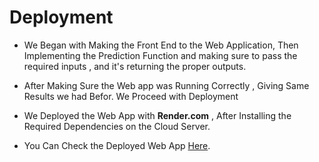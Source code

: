 # **Deployment**

- We Began with Making the Front End to the Web Application, Then Implementing the Prediction Function and making sure to pass the required inputs , and it's returning the proper outputs.

- After Making Sure the Web app was Running Correctly , Giving Same Results we had Befor. We Proceed with Deployment

- We Deployed the Web App with **Render.com** , After Installing the Required Dependencies on the Cloud Server.

- You Can Check the Deployed Web App [Here](https://bondora-financial-risk-predictor.onrender.com/).
